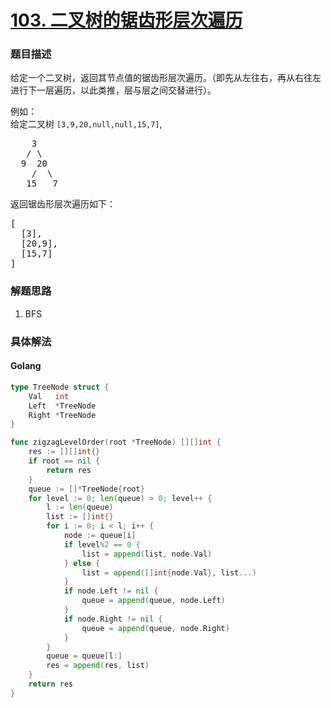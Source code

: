 # [103. 二叉树的锯齿形层次遍历](https://leetcode-cn.com/problems/binary-tree-zigzag-level-order-traversal/description/)

### 题目描述

<p>给定一个二叉树，返回其节点值的锯齿形层次遍历。（即先从左往右，再从右往左进行下一层遍历，以此类推，层与层之间交替进行）。</p>

<p>例如：<br>
给定二叉树&nbsp;<code>[3,9,20,null,null,15,7]</code>,</p>

<pre>    3
   / \
  9  20
    /  \
   15   7
</pre>

<p>返回锯齿形层次遍历如下：</p>

<pre>[
  [3],
  [20,9],
  [15,7]
]
</pre>

### 解题思路

1. BFS

### 具体解法


#### **Golang**
```go
type TreeNode struct {
	Val   int
	Left  *TreeNode
	Right *TreeNode
}

func zigzagLevelOrder(root *TreeNode) [][]int {
	res := [][]int{}
	if root == nil {
		return res
	}
	queue := []*TreeNode{root}
	for level := 0; len(queue) > 0; level++ {
		l := len(queue)
		list := []int{}
		for i := 0; i < l; i++ {
			node := queue[i]
			if level%2 == 0 {
				list = append(list, node.Val)
			} else {
				list = append([]int{node.Val}, list...)
			}
			if node.Left != nil {
				queue = append(queue, node.Left)
			}
			if node.Right != nil {
				queue = append(queue, node.Right)
			}
		}
		queue = queue[l:]
		res = append(res, list)
	}
	return res
}
```

